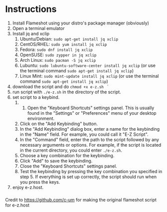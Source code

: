 # Instructions

1. Install Flameshot using your distro's package manager (obviously)
2. Open a terminal emulator
3. Install jq and xclip
	1. Ubuntu/Debian: `sudo apt-get install jq xclip`
	2. CentOS/RHEL: `sudo yum install jq xclip`
	1. Fedora: `sudo dnf install jq xclip`
	2. OpenSUSE: `sudo zypper in jq xclip`
	3. Arch Linux: `sudo pacman -S jq xclip`
	4. Lubuntu: `sudo lubuntu-software-center install jq xclip` (or use the terminal command `sudo apt-get install jq xclip`)
	5. Linux Mint: `sudo mint-update install jq xclip` (or use the terminal command `sudo apt-get install jq xclip`)
1. download the script and do `chmod +x e-z.sh ` `
2. run script with `./e-z.sh` in the directory of the script.
3. set script to a keybind.
	1. 1. Open the "Keyboard Shortcuts" settings panel. This is usually found in the "Settings" or "Preferences" menu of your desktop environment.
	2. Click on the "Add Keybinding" button.
	3. In the "Add Keybinding" dialog box, enter a name for the keybinding in the "Name" field. For example, you could call it "E-Z Script".
	4. In the "Command" field, enter the path to the script followed by any necessary arguments or options. For example, if the script is located in the current directory, you could enter `./e-z.sh`.
	5. Choose a key combination for the keybinding. 
	6. Click "Add" to save the keybinding.
	7. Close the "Keyboard Shortcuts" settings panel.
	8. Test the keybinding by pressing the key combination you specified in step 5. If everything is set up correctly, the script should run when you press the keys.
4. enjoy e-z.host.

###
Credit to https://github.com/c-um for making the original flameshot script for e-z.host

